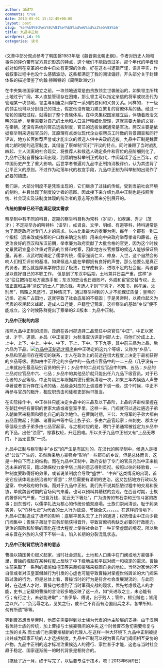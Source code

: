 ```yaml
---
author: 邹政华
comments: true
date: 2013-05-01 15:32:45+00:00
layout: post
slug: '%e4%b9%9d%e5%93%81%e4%b8%ad%e6%ad%a3%e5%88%b6'
title: 九品中正制
wordpress_id: 96
categories: 读书
---
```


(文章中部分观点参考了韩国磐1983年版《魏晋南北朝史纲》，作者对历史人物和事件的评价带有官方意识形态的特点，这个我们不能指责过多，那个年代的学者想必对如何在变革的社会中自处有更深的体会。好在这本书逻辑严谨，语言平实，作者叙事过程中也没什么感情波动，这些都满足了我的阅读偏好。开头部分关于封建体系的描述借鉴了约翰·赫斯特的《简明欧洲史》）




在中央集权国家建立之前，一块领地通常是由贵族领主世袭统治的，如果领主所辖土地过于广阔，本人直接管理存在困难，那么领主可以指定亲信的将军或权丞代为管理某一块领地，领主与附庸之间存在一系列的权利和义务关系。同样的，下一级的领主也可以分封自己的领土，假定他没有能力建立繁复的官僚体系的话。经过一轮轮的递归过程，就得到了整个贵族体系。在中央集权国家建立后，伴随着政治文明的进步，皇帝需要对自己的土地和人口进行精细化管理，这就需要大量的文官。在秦朝，还没有系统的官员选拔制度，官员的选拔依据通常是军功。两汉主要是依据察举制来选拔官员的，其原理有点类似现代企业招聘员工时做的背景调查和同行评议，地方长官推荐声誉或才能出众的候选人供中央政府选拔。九品中正制是魏晋南北朝时期的选官制度，其借鉴了察举制“同行”评议的特点，同时兼顾了当时战乱四起、士人流离的社会现实，将推荐人和候选人确定条件和官位的品阶细则化了。九品中正制自曹操年间出现，到隋朝被科举制正式取代，中间延续了近三百年，对中国历史产生了重大影响，后世学者普遍对九品中正制持消极评价，认为其违背了公平正义的原则，不过作为动荡年代的权宜手段，九品中正制为科举制的出现作了必要的铺垫。




我们讲，大部分制度不是凭空出现的，它们继承了过往的传统，受到当前社会环境的制约，并且体现了制度设计者的意图。因此接下来介绍九品中正制也是按照传统、社会现实及该制度体现的统治者的意志等方面来分别展开的。


**传统的察举已经不能满足现实需求**


察举制中有不同的科目，定期的察举科目称为常科（岁举），如孝廉、秀才（茂才）；不定期举办的叫特科（诏举），如贤良、文学、明经、有道等科，特科通常是为了满足政府对专门人才的需求。以占比重最大的孝廉为例，每年一个郡有一到二个指标（后来改成按郡的户口数来确定名额）用来向中央政府举荐孝者和廉者。在吏治良好的西汉和东汉前期，举孝廉为政府贡献了大批合格的官吏，因为这个时候文景武昭宣皇帝注重对官员的监督和考察，因此地方长官推荐的候选人能够保证质量。再者，汉武时期确定了儒学传统，儒家强调仁义、修身、入世，这个自然会影响人们相互评价的基准。如果候选人能在举郡拥有良好的声誉，那么他要么是真正的贤者，要么就是厚黑学修炼到了极致，在守成有余、进取不足的社会里，两者都足以做好自己的本职工作。 但是到了东汉中后期，土地兼并日益严重，这样“乡议”往往把持在地方豪族手里；东汉的吏治也日趋败坏，外戚和宦官交替专权，比较正直和主持“清议”的士人广遭杀戮。考选人才则“举秀才，不知书，察孝廉，父别居”，贿赂之风盛行，这种情况下，通过察举得到的人才不能保证质量；皇帝的近丞、近亲广占田地，这就导致了社会底层的不稳固；于是灵帝时，以黄巾起义为代表的农民起义蜂起，造成人口迁徙，户籍登记荒废，这样察举的基础“乡议”便不能成立。这个时候陈群提出了察举的2.0版本：九品中正制。


**九品中正制的内容**


按照九品中正制的规则，政府在各州郡选择二品现任中央官任“中正”，中正以家世、才干、道德、乡品（中正鉴定）为标准查访评定州郡人士，将他们分成上上、上中、上下、中上、中中、中下、下上、下中、下下九等，其中前三品为上品，后六品为下品。[![九品中正制选才程序](http://zhenghua.info/blog/wp-content/uploads/2013/05/九品中正制选才程序-300x220.jpg)](http://zhenghua.info/blog/?attachment_id=107)由中正确定的这九个等级，又称为“乡品”。乡品和官品间存在密切的联系，士人在政治上的前途在很大程度上决定于最初获得的乡品等级。例如由中正评定的乡品中的一品对应官品中的一二三品（几乎没有一上来就出任最高级别官员的例子）；乡品中的二品对应官品中的四、五品；乡品的三品对应官品中六、七品；乡品中的其他品阶就只能出任八九品下级官员。对于已仕者的乡品等级，中正每隔三年跟据其德行重新清理一次，如果三年内候选人声誉卓著或者言行存在污点的话，品级会对应的上调或者下调一级。这个时候，中正不再参与官员的黜升，相应职责由司徒和吏部尚书担当。


在实际操作中，中正往往只能决定乡品中的三品及以下品阶，上品的评审权掌握在在朝廷中拥有要职的世家大族或者皇室手里。这样一来，门阀就可以通过遴选子弟入朝做官来稳固和强化自己的政治地位。在曹魏时期，三公、大将军的子弟大都由五品官做起；列卿、诸曹尚书等中级士族子弟，多由六品官起家；州刺史、郡太守等低级士族子弟多由七品官起家。与之相对应的是，寒门子弟通常被铨定为乡品中的下品，出任“浊官”，禄寡权轻，升迁困难。所以关于九品中正制又有“上品无寒门，下品无世族”一说。

九品中正制与察举制中”乡议“的产生是有区别的，在汉代的察举制中，候选人是根据"公议”产生的，虽然后来地方豪强会“影响”一些郡县的乡议，但是总体而言，这是一种自下而上的结构。而在九品中正制中，政府安排了专门的官员充当中正来挑选未来的官员，籍以确保权力金字塔上层的意志得到贯彻。按照以往的经验看，一种制度要取得好的效果，或者说某制度会导致“盛世”、“中兴”这类情况的出现，首先它应该体现出统治者的“善意”；然后需要有清明的吏治，这又包括地方行政以及皇室、中央政府的节操。而对于九品中正制，我们先不说其酝酿过程中的交易和妥协，单就魏晋时期的官场风气来看，也可以预料其糟糕的变现。在西晋时期，士族的奢侈风气严重，“日食万钱，犹云无下箸处”，广为流传的有石崇和王恺斗富的故事；到东晋时，以儒学礼法为核心的传统价值观崩塌，士族们崇尚清谈，耻于躬亲实务，以“竹林七贤”为代表的士人行为放浪、节操全失。。。。。。在这样的情境下，九品中正制造成了极坏的影响：底层平民失去了上升的通道；权势借由中正向少数门阀集中；贵族子弟耻于实务却能获得晋升，导致官僚机构缺乏必要的行政能力。吏治的腐败和阶层的固化在很大程度上使得社会处于一种非常虚弱的境况。所以后来东晋在外族的入侵下不堪一击，陷入长期的分裂混乱状态。

**九品中正制背后统治者的意志**

曹操以镇压黄巾起义起家。当时社会混乱，土地和人口集中在门阀或地方豪强手里，曹操的崛起在某种程度上反映了中下级地主和平民对统一和稳定的需求。曹操生前采取了一系列的措施如屯田等来裁抑豪强来稳固自身的地位。当然对家世的不自信或者对汉皇室僭越行为引发的心虚也可能导致曹操对掌握世俗舆论的大门阀采取过激的行为，但是总体上看，曹操当时的行为是符合社会发展潮流的。与此同时，在选拔人才时，曹操也考虑到了当时军阀交战的现状，优先考虑候选人的才能，史书上记载的曹操的言论较多地反映了这一点，如“夫进取之士，未必能有行；有行之士，未必能进取”；“昔伊挚、傅说，出于贱人；管仲，桓公贼也；皆用之以兴。”；“负污辱之名，见笑之行，或不仁不肖而有治国用兵之术，各举所知，勿有所遗”等等。

等到曹丕想当皇帝时，他首先需要得到以士族为代表的地主阶层的支持。由于汉朝有优待士族的传统，加上曹操与士族豪强间的冲突,这个时候曹丕急切需要修复与士族的关系.而士族们也需要培植新的代理人.在这样一种大环境下,九品中正制被提出并成为国家正统的人才选拔制度，九品中正制可以视为曹氏和门阀间相互妥协的产物。九品中正制的选才标准注重候选人的德行、家世甚于才能，这也与当时社会趋于稳定、国家逐渐统一的时代背景是相符合的。

（拖延了近一月，终于写完了，以后要专注于技术，嗯！2013年6月9日）
